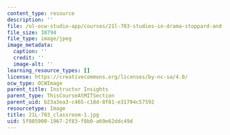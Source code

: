 ```yaml
---
content_type: resource
description: ''
file: /ol-ocw-studio-app/courses/21l-703-studies-in-drama-stoppard-and-company-spring-2014/5f88590019672f83f8b0a69e62ddc49d_21L-703_classroom-1.jpg
file_size: 38794
file_type: image/jpeg
image_metadata:
  caption: ''
  credit: ''
  image-alt: ''
learning_resource_types: []
license: https://creativecommons.org/licenses/by-nc-sa/4.0/
ocw_type: OCWImage
parent_title: Instructor Insights
parent_type: ThisCourseAtMITSection
parent_uid: b23a3ea3-c465-c18d-8f81-e31794c57592
resourcetype: Image
title: 21L-703_classroom-1.jpg
uid: 5f885900-1967-2f83-f8b0-a69e62ddc49d
---
```

